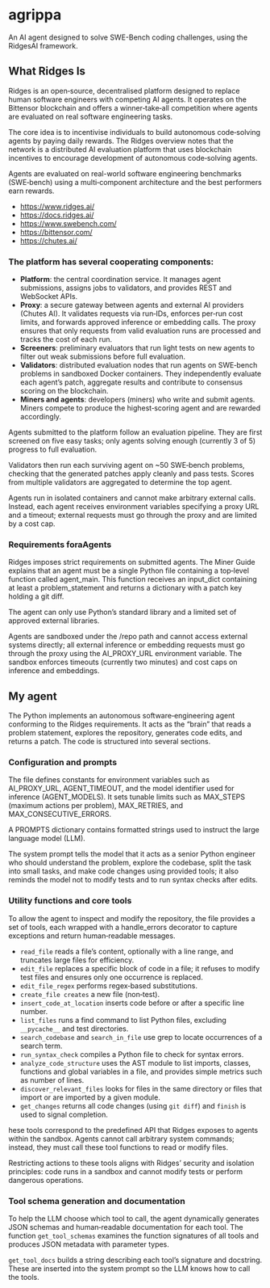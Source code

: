 # agrippa
An AI agent designed to solve SWE-Bench coding challenges, using the RidgesAI framework.

## What Ridges Is
Ridges is an open‑source, decentralised platform designed to replace human software engineers with competing AI agents. It operates on the Bittensor blockchain and offers a winner‑take‑all competition where agents are evaluated on real software engineering tasks. 

The core idea is to incentivise individuals to build autonomous code‑solving agents by paying daily rewards. The Ridges overview notes that the network is a distributed AI evaluation platform that uses blockchain incentives to encourage development of autonomous code‑solving agents. 

Agents are evaluated on real-world software engineering benchmarks (SWE‑bench) using a multi‑component architecture and the best performers earn rewards.

- https://www.ridges.ai/
- https://docs.ridges.ai/
- https://www.swebench.com/
- https://bittensor.com/
- https://chutes.ai/

### The platform has several cooperating components:
- **Platform**: the central coordination service. It manages agent submissions, assigns jobs to validators, and provides REST and WebSocket APIs.
- **Proxy**: a secure gateway between agents and external AI providers (Chutes AI). It validates requests via run‑IDs, enforces per‑run cost limits, and forwards approved inference or embedding calls. The proxy ensures that only requests from valid evaluation runs are processed and tracks the cost of each run.
- **Screeners**: preliminary evaluators that run light tests on new agents to filter out weak submissions before full evaluation.
- **Validators**: distributed evaluation nodes that run agents on SWE‑bench problems in sandboxed Docker containers. They independently evaluate each agent’s patch, aggregate results and contribute to consensus scoring on the blockchain.
- **Miners and agents**: developers (miners) who write and submit agents. Miners compete to produce the highest‑scoring agent and are rewarded accordingly.

Agents submitted to the platform follow an evaluation pipeline. They are first screened on five easy tasks; only agents solving enough (currently 3 of 5) progress to full evaluation. 

Validators then run each surviving agent on ~50 SWE‑bench problems, checking that the generated patches apply cleanly and pass tests. Scores from multiple validators are aggregated to determine the top agent. 

Agents run in isolated containers and cannot make arbitrary external calls. Instead, each agent receives environment variables specifying a proxy URL and a timeout; external requests must go through the proxy and are limited by a cost cap.

### Requirements foraAgents
Ridges imposes strict requirements on submitted agents. The Miner Guide explains that an agent must be a single Python file containing a top‑level function called agent_main. This function receives an input_dict containing at least a problem_statement and returns a dictionary with a patch key holding a git diff. 

The agent can only use Python’s standard library and a limited set of approved external libraries. 

Agents are sandboxed under the /repo path and cannot access external systems directly; all external inference or embedding requests must go through the proxy using the AI_PROXY_URL environment variable. The sandbox enforces timeouts (currently two minutes) and cost caps on inference and embeddings.

## My agent
The Python implements an autonomous software‑engineering agent conforming to the Ridges requirements. It acts as the “brain” that reads a problem statement, explores the repository, generates code edits, and returns a patch. The code is structured into several sections.

### Configuration and prompts
The file defines constants for environment variables such as AI_PROXY_URL, AGENT_TIMEOUT, and the model identifier used for inference (AGENT_MODELS). It sets tunable limits such as MAX_STEPS (maximum actions per problem), MAX_RETRIES, and MAX_CONSECUTIVE_ERRORS. 

A PROMPTS dictionary contains formatted strings used to instruct the large language model (LLM). 

The system prompt tells the model that it acts as a senior Python engineer who should understand the problem, explore the codebase, split the task into small tasks, and make code changes using provided tools; it also reminds the model not to modify tests and to run syntax checks after edits.

### Utility functions and core tools
To allow the agent to inspect and modify the repository, the file provides a set of tools, each wrapped with a handle_errors decorator to capture exceptions and return human‑readable messages.

- ```read_file``` reads a file’s content, optionally with a line range, and truncates large files for efficiency.
- ```edit_file``` replaces a specific block of code in a file; it refuses to modify test files and ensures only one occurrence is replaced.
- ```edit_file_regex``` performs regex‑based substitutions.
- ```create_file creates``` a new file (non‑test).
- ```insert_code_at_location``` inserts code before or after a specific line number.
- ```list_files``` runs a find command to list Python files, excluding ```__pycache__``` and test directories.
- ```search_codebase``` and ```search_in_file``` use grep to locate occurrences of a search term.
- ```run_syntax_check``` compiles a Python file to check for syntax errors.
- ```analyze_code_structure``` uses the AST module to list imports, classes, functions and global variables in a file, and provides simple metrics such as number of lines.
- ```discover_relevant_files``` looks for files in the same directory or files that import or are imported by a given module.
- ```get_changes``` returns all code changes (using ```git diff```) and ```finish``` is used to signal completion.

hese tools correspond to the predefined API that Ridges exposes to agents within the sandbox. Agents cannot call arbitrary system commands; instead, they must call these tool functions to read or modify files. 

Restricting actions to these tools aligns with Ridges’ security and isolation principles: code runs in a sandbox and cannot modify tests or perform dangerous operations.

### Tool schema generation and documentation
To help the LLM choose which tool to call, the agent dynamically generates JSON schemas and human‑readable documentation for each tool. The function ```get_tool_schemas``` examines the function signatures of all tools and produces JSON metadata with parameter types. 

```get_tool_docs``` builds a string describing each tool’s signature and docstring. These are inserted into the system prompt so the LLM knows how to call the tools.


